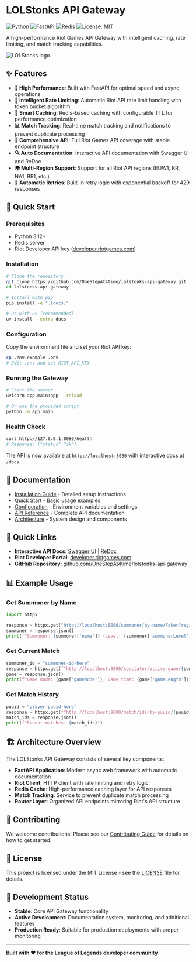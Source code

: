 # LOLStonks API Gateway

[![Python](https://img.shields.io/badge/Python-3.12+-blue.svg)](https://python.org)
[![FastAPI](https://img.shields.io/badge/FastAPI-0.115+-green.svg)](https://fastapi.tiangolo.com)
[![Redis](https://img.shields.io/badge/Redis-7.x-red.svg)](https://redis.io/)
[![License: MIT](https://img.shields.io/badge/License-MIT-yellow.svg)](LICENSE)

A high-performance Riot Games API Gateway with intelligent caching, rate limiting, and match tracking capabilities.

![LOLStonks logo](../.github/logo.png)

## ✨ Features

- **🚀 High Performance**: Built with FastAPI for optimal speed and async operations
- **🔄 Intelligent Rate Limiting**: Automatic Riot API rate limit handling with token bucket algorithm
- **💾 Smart Caching**: Redis-based caching with configurable TTL for performance optimization
- **📊 Match Tracking**: Real-time match tracking and notifications to prevent duplicate processing
- **📡 Comprehensive API**: Full Riot Games API coverage with stable endpoint structure
- **🔍 Auto Documentation**: Interactive API documentation with Swagger UI and ReDoc
- **🌍 Multi-Region Support**: Support for all Riot API regions (EUW1, KR, NA1, BR1, etc.)
- **🔄 Automatic Retries**: Built-in retry logic with exponential backoff for 429 responses

## 🚀 Quick Start

### Prerequisites

- Python 3.12+
- Redis server
- Riot Developer API key ([developer.riotgames.com](https://developer.riotgames.com/))

### Installation

```bash
# Clone the repository
git clone https://github.com/OneStepAt4time/lolstonks-api-gateway.git
cd lolstonks-api-gateway

# Install with pip
pip install -e ".[docs]"

# Or with uv (recommended)
uv install --extra docs
```

### Configuration

Copy the environment file and set your Riot API key:

```bash
cp .env.example .env
# Edit .env and set RIOT_API_KEY
```

### Running the Gateway

```bash
# Start the server
uvicorn app.main:app --reload

# Or use the provided script
python -m app.main
```

### Health Check

```bash
curl http://127.0.0.1:8080/health
# Response: {"status":"ok"}
```

The API is now available at `http://localhost:8080` with interactive docs at `/docs`.

## 📖 Documentation

- [Installation Guide](getting-started/installation.md) - Detailed setup instructions
- [Quick Start](getting-started/quick-start.md) - Basic usage examples
- [Configuration](getting-started/configuration.md) - Environment variables and settings
- [API Reference](api/overview.md) - Complete API documentation
- [Architecture](architecture/overview.md) - System design and components

## 🔗 Quick Links

- **Interactive API Docs**: [Swagger UI](http://localhost:8000/docs) | [ReDoc](http://localhost:8000/redoc)
- **Riot Developer Portal**: [developer.riotgames.com](https://developer.riotgames.com/)
- **GitHub Repository**: [github.com/OneStepAt4time/lolstonks-api-gateway](https://github.com/OneStepAt4time/lolstonks-api-gateway)

## 📊 Example Usage

### Get Summoner by Name

```python
import httpx

response = httpx.get("http://localhost:8000/summoner/by-name/Faker?region=kr")
summoner = response.json()
print(f"Summoner: {summoner['name']} (Level: {summoner['summonerLevel']})")
```

### Get Current Match

```python
summoner_id = "summoner-id-here"
response = httpx.get(f"http://localhost:8000/spectator/active-game/{summoner_id}?region=kr")
game = response.json()
print(f"Game mode: {game['gameMode']}, Game time: {game['gameLength']}s")
```

### Get Match History

```python
puuid = "player-puuid-here"
response = httpx.get(f"http://localhost:8000/match/ids/by-puuid/{puuid}?region=euw1&count=5")
match_ids = response.json()
print(f"Recent matches: {match_ids}")
```

## 🏗️ Architecture Overview

The LOLStonks API Gateway consists of several key components:

- **FastAPI Application**: Modern async web framework with automatic documentation
- **Riot Client**: HTTP client with rate limiting and retry logic
- **Redis Cache**: High-performance caching layer for API responses
- **Match Tracking**: Service to prevent duplicate match processing
- **Router Layer**: Organized API endpoints mirroring Riot's API structure

## 🤝 Contributing

We welcome contributions! Please see our [Contributing Guide](development/contributing.md) for details on how to get started.

## 📄 License

This project is licensed under the MIT License - see the [LICENSE](../LICENSE) file for details.

## 🔧 Development Status

- **Stable**: Core API Gateway functionality
- **Active Development**: Documentation system, monitoring, and additional features
- **Production Ready**: Suitable for production deployments with proper monitoring

---

**Built with ❤️ for the League of Legends developer community**